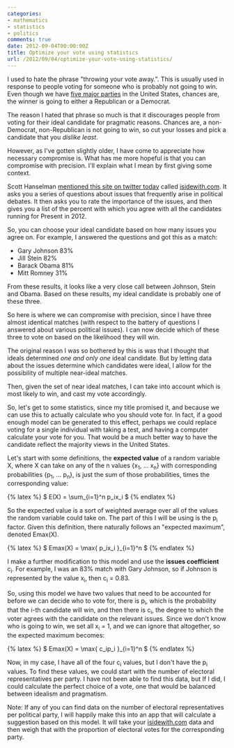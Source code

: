 ```yaml
---
categories:
- mathematics
- statistics
- politics
comments: true
date: 2012-09-04T00:00:00Z
title: Optimize your vote using statistics
url: /2012/09/04/optimize-your-vote-using-statistics/
---
```


I used to hate the phrase "throwing your vote away.". This is usually
used in response to people voting for someone who is probably not going
to win. Even though we have [five major parties](http://en.wikipedia.org/wiki/List_of_political_parties_in_the_United_States#Major_political_parties) in the United States, chances are, the winner is going to either a Republican or a Democrat. 

The reason I hated that phrase so much is that it discourages people
from voting for their ideal candidate for pragmatic reasons. Chances
are, a non-Democrat, non-Republican is not going to win, so cut your
losses and pick a candidate that you *dislike least*.

However, as I've gotten slightly older, I have come to appreciate how
necessary compromise is. What has me more hopeful is that you can
compromise with precision. I'll explain what I mean by first giving some
context.

Scott Hanselman [mentioned this site on twitter today](https://twitter.com/shanselman/status/243032228655951872) called [isidewith.com](http://isidewith.com). It asks you a series of questions about issues that frequently arise in political debates. It then asks you to rate the importance of the issues, and then gives you a list of the percent with which you agree with all the candidates running for Present in 2012.

So, you can choose your ideal candidate based on how many issues you agree on. For example, I answered the questions and got this as a match: 

* Gary Johnson 83% 
* Jill Stein 82% 
* Barack Obama 81% 
* Mitt Romney 31% 

From these results, it looks like a very close call between Johnson,
Stein and Obama. Based on these results, my ideal candidate is probably
one of these three.

So here is where we can compromise with precision, since I have three
almost identical matches (with respect to the battery of questions I
answered about various political issues). I can now decide which of
these three to vote on based on the likelihood they will win.

The original reason I was so bothered by this is was that I thought that
ideals determined *one and only one* ideal candidate. But by letting
data about the issues determine which candidates were ideal, I
allow for the possibility of multiple near-ideal matches.

Then, given the set of near ideal matches, I can take into account which
is most likely to win, and cast my vote accordingly.

So, let's get to some statistics, since my title promised it, and
because we can use this to actually calculate who you should vote for.
In fact, if a good enough model can be generated to this effect, perhaps
we could replace voting for a single individual with taking a test, and
having a computer calculate your vote for you. That would be a much
better way to have the candidate reflect the majority views in the
United States.

Let's start with some definitions, the **expected value** of a random
variable X, where X can take on any of the n values {x<sub>1</sub>, ... x<sub>n</sub>} 
with corresponding probabilities {p<sub>1</sub>, ... p<sub>n</sub>}, is
just the sum of those probabilities, times the corresponding value:

{% latex %}
  $ E(X) = \sum_{i=1}^n p_ix_i $
{% endlatex %}

So the expected value is a sort of weighted average over all of the
values the random variable could take on. The part of this I will be
using is the p<sub>i</sub> factor. Given this definition, there
naturally follows an "expected maximum", denoted Emax(X).

{% latex %}
  $ Emax(X) = \max\{ p_ix_i \}_{i=1}^n $
{% endlatex %}

I make a further modification to
this model and use the **issues coefficient** c<sub>i</sub>. For example, I was an 83% match with Gary Johnson, so if Johnson is represented by the value x<sub>i</sub>, then c<sub>i</sub> = 0.83.

So, using this model we have two values that need to be accounted
for before we can decide who to vote for, there is p<sub>i</sub>, which is the probability that the i-th candidate will win, and then there is c<sub>i</sub>, the degree to which the voter agrees with the candidate on the relevant issues. Since we don't know who is going to win, we set all x<sub>i</sub> = 1, and we can ignore that altogether, so the expected maximum becomes:

{% latex %}
  $ Emax(X) = \max\{ c_ip_i \}_{i=1}^n $
{% endlatex %}

Now, in my case, I have all of the four c<sub>i</sub> values, but I don't
have the p<sub>i</sub> values. To find these values, we could start with
the number of electoral representatives per party. I have not been able to find
this data, but If I did, I could calculate the perfect choice of a vote,
one that would be balanced between idealism and pragmatism.

Note: If any of you can find data on the number of electoral
representatives per political party, I will happily make this into an
app that will calculate a suggestion based on this model. It will take
your [isidewith.com](http://isidewith.com) data and then weigh that with
the proportion of electoral votes for the corresponding party.
